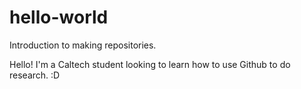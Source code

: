 # hello-world
Introduction to making repositories.

Hello! I'm a Caltech student looking to learn how to use Github to do research. :D
